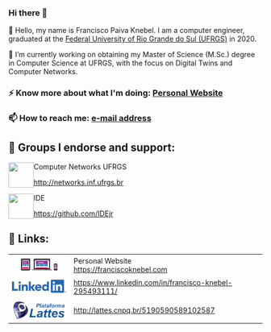 ### Hi there 👋

💬 Hello, my name is Francisco Paiva Knebel. I am a computer engineer, graduated at the [Federal University of Rio Grande do Sul (UFRGS)](https://ufrgs.br) in 2020.

🔭 I’m currently working on obtaining my Master of Science (M.Sc.) degree in Computer Science at UFRGS, with the focus on Digital Twins and Computer Networks.

### ⚡ Know more about what I'm doing: [Personal Website](https://franciscoknebel.com)

### 📫 How to reach me: [e-mail address](francisco.knebel@inf.ufrgs.br)

## 👯 Groups I endorse and support:

<img width="50" height="50" align="left" src="https://avatars.githubusercontent.com/u/3741590?s=50&v=4">
Computer Networks UFRGS

http://networks.inf.ufrgs.br

<img width="50" height="50" align="left" src="https://avatars.githubusercontent.com/u/17241356?s=200&v=4">
IDE

https://github.com/IDEjr
 
## 🔗 Links:

| | |
| --- | --- |
| [![Website](static/website.png)](https://franciscoknebel.com) | Personal Website <br> https://franciscoknebel.com |
| [![LinkedIn](static/linkedin.png)](https://www.linkedin.com/in/francisco-knebel-295493111/) | https://www.linkedin.com/in/francisco-knebel-295493111/ |
| [![Lattes](static/lattes.png)](http://lattes.cnpq.br/5190590589102587) | http://lattes.cnpq.br/5190590589102587 |
